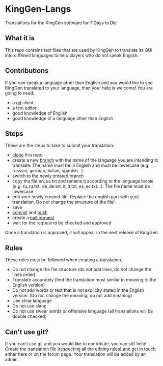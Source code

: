 # KingGen-Langs
Translations for the KingGen software for 7 Days to Die

## What it is
This repo contains text files that are used by KingGen to translate its GUI into different languages to help players who do not speak English.

## Contributions
If you can speak a language other than English and you would like to see KingGen translated to your language, than your help is welcome!
You are going to need:
* a [git](https://git-scm.com/) client
* a text editor
* good knowledge of English
* good knowledge of a language other than English

## Steps
These are the steps to take to submit your translation:
* [clone](https://docs.github.com/en/github/creating-cloning-and-archiving-repositories/cloning-a-repository-from-github/cloning-a-repository) this repo
* create a new [branch](https://docs.github.com/en/desktop/contributing-and-collaborating-using-github-desktop/making-changes-in-a-branch/managing-branches) with the name of the language you are intending to translate. The name must be in English and must be lowercase (e.g. russian, german, italian, spanish...)
* switch to the newly created branch
* copy the file en_us.txt and rename it according to the language locale (e.g. ru_ru.txt, de_de.txt, it_it.txt, es_es.txt...). The file name must be lowercase
* edit your newly created file. Replace the english part with yout translation. Do not change the structure of the file!
* save
* [commit](https://github.com/git-guides/git-commit) and [push](https://github.com/git-guides/git-push)
* create a [pull request](https://docs.github.com/en/github/collaborating-with-pull-requests/proposing-changes-to-your-work-with-pull-requests/about-pull-requests)
* wait for the request to be checked and approved

Once a translation is approved, it will appear in the next release of KingGen

## Rules
These rules must be followed when creating a translation.
* Do not change the file structure (do not add lines, do not change the lines order)
* Translate accurately (find the translation most similar in meaning to the English version)
* Do not add words or text that is not explicity stated in the English version. (Do not change the meaning, do not add meaning)
* Use clear language
* Do not use slang
* Do not use swear words or offensive language (all translations will be double checked)

## Can't use git?
If you can't use git and you would like to contribute, you can still help! Create the translation file (respecting all the editing rules) and get in touch either here or on the forum page. Your translation will be added by an admin.
